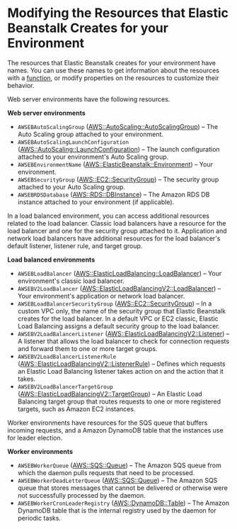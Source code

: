 # Modifying the Resources that Elastic Beanstalk Creates for your Environment<a name="customize-containers-format-resources-eb"></a>

The resources that Elastic Beanstalk creates for your environment have names\. You can use these names to get information about the resources with a [function](ebextensions-functions.md), or modify properties on the resources to customize their behavior\.

Web server environments have the following resources\.

**Web server environments**
+ `AWSEBAutoScalingGroup` \([AWS::AutoScaling::AutoScalingGroup](http://docs.aws.amazon.com/AWSCloudFormation/latest/UserGuide/aws-properties-as-group.html)\) – The Auto Scaling group attached to your environment\.
+ `AWSEBAutoScalingLaunchConfiguration` \([AWS::AutoScaling::LaunchConfiguration](http://docs.aws.amazon.com/AWSCloudFormation/latest/UserGuide/aws-properties-as-launchconfig.html)\) – The launch configuration attached to your environment's Auto Scaling group\.
+ `AWSEBEnvironmentName` \([AWS::ElasticBeanstalk::Environment](http://docs.aws.amazon.com/AWSCloudFormation/latest/UserGuide/aws-properties-beanstalk-environment.html)\) – Your environment\.
+ `AWSEBSecurityGroup` \([AWS::EC2::SecurityGroup](http://docs.aws.amazon.com/AWSCloudFormation/latest/UserGuide/aws-properties-ec2-security-group.html)\) – The security group attached to your Auto Scaling group\.
+ `AWSEBRDSDatabase` \([AWS::RDS::DBInstance](http://docs.aws.amazon.com/AWSCloudFormation/latest/UserGuide/aws-properties-rds-database-instance.html)\) – The Amazon RDS DB instance attached to your environment \(if applicable\)\.

In a load balanced environment, you can access additional resources related to the load balancer\. Classic load balancers have a resource for the load balancer and one for the security group attached to it\. Application and network load balancers have additional resources for the load balancer's default listener, listener rule, and target group\.

**Load balanced environments**
+ `AWSEBLoadBalancer` \([AWS::ElasticLoadBalancing::LoadBalancer](http://docs.aws.amazon.com/AWSCloudFormation/latest/UserGuide/aws-properties-ec2-elb.html)\) – Your environment's classic load balancer\.
+ `AWSEBV2LoadBalancer` \([AWS::ElasticLoadBalancingV2::LoadBalancer](http://docs.aws.amazon.com/AWSCloudFormation/latest/UserGuide/aws-resource-elasticloadbalancingv2-loadbalancer.html)\) – Your environment's application or network load balancer\.
+ `AWSEBLoadBalancerSecurityGroup` \([AWS::EC2::SecurityGroup](http://docs.aws.amazon.com/AWSCloudFormation/latest/UserGuide/aws-properties-ec2-security-group.html)\) – In a custom VPC only, the name of the security group that Elastic Beanstalk creates for the load balancer\. In a default VPC or EC2 classic, Elastic Load Balancing assigns a default security group to the load balancer\.
+ `AWSEBV2LoadBalancerListener` \([AWS::ElasticLoadBalancingV2::Listener](http://docs.aws.amazon.com/AWSCloudFormation/latest/UserGuide/aws-resource-elasticloadbalancingv2-listener.html)\) – A listener that allows the load balancer to check for connection requests and forward them to one or more target groups\.
+ `AWSEBV2LoadBalancerListenerRule` \([AWS::ElasticLoadBalancingV2::ListenerRule](http://docs.aws.amazon.com/AWSCloudFormation/latest/UserGuide/aws-resource-elasticloadbalancingv2-listenerrule.html)\) – Defines which requests an Elastic Load Balancing listener takes action on and the action that it takes\.
+ `AWSEBV2LoadBalancerTargetGroup` \([AWS::ElasticLoadBalancingV2::TargetGroup](http://docs.aws.amazon.com/AWSCloudFormation/latest/UserGuide/aws-resource-elasticloadbalancingv2-targetgroup.html)\) – An Elastic Load Balancing target group that routes requests to one or more registered targets, such as Amazon EC2 instances\.

Worker environments have resources for the SQS queue that buffers incoming requests, and a Amazon DynamoDB table that the instances use for leader election\.

**Worker environments**
+ `AWSEBWorkerQueue` \([AWS::SQS::Queue](http://docs.aws.amazon.com/AWSCloudFormation/latest/UserGuide/aws-properties-sqs-queues.html)\) – The Amazon SQS queue from which the daemon pulls requests that need to be processed\.
+ `AWSEBWorkerDeadLetterQueue` \([AWS::SQS::Queue](http://docs.aws.amazon.com/AWSCloudFormation/latest/UserGuide/aws-properties-sqs-queues.html)\) – The Amazon SQS queue that stores messages that cannot be delivered or otherwise were not successfully processed by the daemon\.
+ `AWSEBWorkerCronLeaderRegistry` \([AWS::DynamoDB::Table](http://docs.aws.amazon.com/AWSCloudFormation/latest/UserGuide/aws-resource-dynamodb-table.html)\) – The Amazon DynamoDB table that is the internal registry used by the daemon for periodic tasks\.